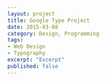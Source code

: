 ```yaml
---
layout: project
title: Google Type Project
date: 2015-03-08
category: Design, Programming
tags:
- Web Design
- Typography
excerpt: "Excerpt"
published: false
---
```

